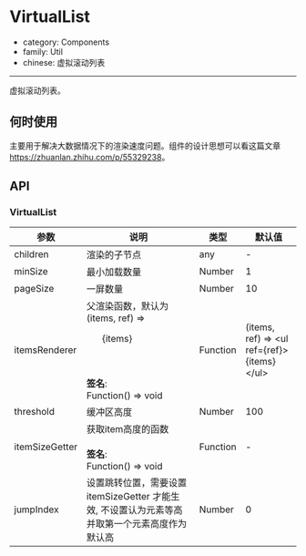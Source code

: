 # VirtualList

-   category: Components
-   family: Util
-   chinese: 虚拟滚动列表

---

虚拟滚动列表。

## 何时使用

主要用于解决大数据情况下的渲染速度问题。组件的设计思想可以看这篇文章 <a href="https://zhuanlan.zhihu.com/p/55329238" target="_blank">https&#x3A;//zhuanlan.zhihu.com/p/55329238</a>。

## API

### VirtualList

| 参数             | 说明                                                                                           | 类型       | 默认值                                              |
| -------------- | -------------------------------------------------------------------------------------------- | -------- | ------------------------------------------------ |
| children       | 渲染的子节点                                                                                       | any      | -                                                |
| minSize        | 最小加载数量                                                                                       | Number   | 1                                                |
| pageSize       | 一屏数量                                                                                         | Number   | 10                                               |
| itemsRenderer  | 父渲染函数，默认为 (items, ref) => <ul ref={ref}>{items}</ul><br/><br/>**签名**:<br/>Function() => void | Function | (items, ref) => &lt;ul ref={ref}>{items}&lt;/ul> |
| threshold      | 缓冲区高度                                                                                        | Number   | 100                                              |
| itemSizeGetter | 获取item高度的函数<br/><br/>**签名**:<br/>Function() => void                                          | Function | -                                                |
| jumpIndex      | 设置跳转位置，需要设置 itemSizeGetter 才能生效, 不设置认为元素等高并取第一个元素高度作为默认高                                     | Number   | 0                                                |
